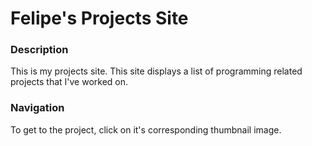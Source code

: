 # Felipe's Projects Site

### Description
This is my projects site.
This site displays a list of programming related projects that I've worked on.

### Navigation
To get to the project, click on it's corresponding thumbnail image.